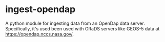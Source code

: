 # ingest-opendap

A python module for ingesting data from an OpenDap data server. Specifically, it's used been used with GRaDS servers like GEOS-5 data at https://opendap.nccs.nasa.gov/.
